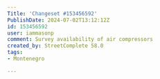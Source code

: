 ```yaml
---
Title: 'Changeset #153456592'
PublishDate: 2024-07-02T13:12:12Z
id: 153456592
user: iammasonp
comment: Survey availability of air compressors
created_by: StreetComplete 58.0
tags:
- Montenegro

---
```


